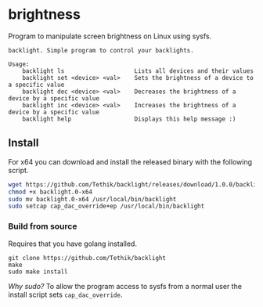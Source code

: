 # brightness

Program to manipulate screen brightness on Linux using sysfs.

```
backlight. Simple program to control your backlights.

Usage:
	backlight ls                    Lists all devices and their values
	backlight set <device> <val>    Sets the brightness of a device to a specific value
	backlight dec <device> <val>    Decreases the brightness of a device by a specific value
	backlight inc <device> <val>    Increases the brightness of a device by a specific value
	backlight help					Displays this help message :)
```

## Install

For x64 you can download and install the released binary with the following script.

```bash
wget https://github.com/Tethik/backlight/releases/download/1.0.0/backlight.0-x64
chmod +x backlight.0-x64
sudo mv backlight.0-x64 /usr/local/bin/backlight
sudo setcap cap_dac_override+ep /usr/local/bin/backlight
```

### Build from source

Requires that you have golang installed.

```
git clone https://github.com/Tethik/backlight
make
sudo make install
```

_Why sudo?_ To allow the program access to sysfs from a normal user the install script sets `cap_dac_override`.
